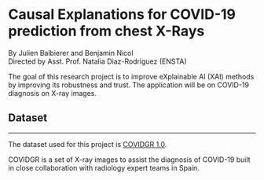 # Causal Explanations for COVID-19 prediction from chest X-Rays
By Julien Balbierer and Benjamin Nicol  
Directed by Asst. Prof. Natalia Diaz-Rodriguez (ENSTA)

The goal of this research project is to improve eXplainable AI (XAI) methods by improving its robustness and trust. The application will be on COVID-19 diagnosis on X-ray images.


## Dataset
---
The dataset used for this project is [COVIDGR 1.0](https://github.com/ari-dasci/OD-covidgr).

COVIDGR is a set of X-ray images to assist the diagnosis of COVID-19 built in close collaboration with radiology expert teams in Spain.